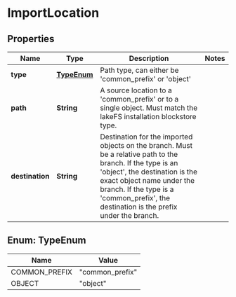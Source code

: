 

# ImportLocation


## Properties

| Name | Type | Description | Notes |
|------------ | ------------- | ------------- | -------------|
|**type** | [**TypeEnum**](#TypeEnum) | Path type, can either be &#39;common_prefix&#39; or &#39;object&#39; |  |
|**path** | **String** | A source location to a &#39;common_prefix&#39; or to a single object. Must match the lakeFS installation blockstore type. |  |
|**destination** | **String** | Destination for the imported objects on the branch. Must be a relative path to the branch. If the type is an &#39;object&#39;, the destination is the exact object name under the branch. If the type is a &#39;common_prefix&#39;, the destination is the prefix under the branch.  |  |



## Enum: TypeEnum

| Name | Value |
|---- | -----|
| COMMON_PREFIX | &quot;common_prefix&quot; |
| OBJECT | &quot;object&quot; |



